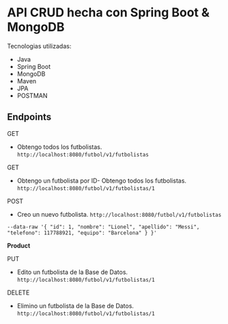 # API CRUD hecha con Spring Boot & MongoDB

Tecnologias utilizadas:
- Java
- Spring Boot
- MongoDB
- Maven
- JPA
- POSTMAN

## Endpoints

GET
- Obtengo todos los futbolistas.
`http://localhost:8080/futbol/v1/futbolistas`

GET
- Obtengo un futbolista por ID- Obtengo todos los futbolistas.
`http://localhost:8080/futbol/v1/futbolistas/1`

POST
- Creo un nuevo futbolista.
`http://localhost:8080/futbol/v1/futbolistas`

`--data-raw '{
    "id": 1,
    "nombre": "Lionel",
    "apellido": "Messi",
    "telefono": 117788921,
    "equipo": "Barcelona"
}
}'`

**Product**

PUT
- Edito un futbolista de la Base de Datos.
`http://localhost:8080/futbol/v1/futbolistas/1`

DELETE
- Elimino un futbolista de la Base de Datos.
`http://localhost:8080/futbol/v1/futbolistas/1`



